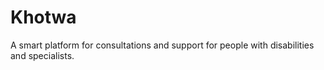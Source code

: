 # Khotwa
A smart platform for consultations and support for people with disabilities and specialists.
